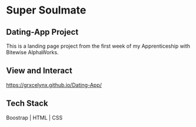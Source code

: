 # Super Soulmate

## Dating-App Project

This is a landing page project from the first week of my Apprenticeship with Bitewise AlphaWorks. 

## View and Interact
https://grxcelynx.github.io/Dating-App/

## Tech Stack
Boostrap | HTML | CSS
